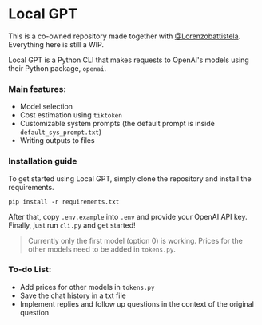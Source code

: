 # Local GPT
This is a co-owned repository made together with [@Lorenzobattistela](https://github.com/Lorenzobattistela). Everything here is still a WIP.

Local GPT is a Python CLI that makes requests to OpenAI's models using their Python package, `openai`.

### Main features:
- Model selection
- Cost estimation using `tiktoken`
- Customizable system prompts (the default prompt is inside `default_sys_prompt.txt`)
- Writing outputs to files

### Installation guide
To get started using Local GPT, simply clone the repository and install the requirements.
```
pip install -r requirements.txt
```
After that, copy `.env.example` into `.env` and provide your OpenAI API key.
Finally, just run `cli.py` and get started!
> Currently only the first model (option 0) is working. Prices for the other models need to be added in `tokens.py`.

### To-do List:
- Add prices for other models in `tokens.py`
- Save the chat history in a txt file
- Implement replies and follow up questions in the context of the original question
